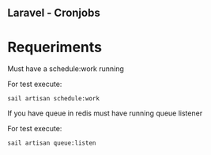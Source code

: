 ## Laravel - Cronjobs

# Requeriments

Must have a schedule:work running

For test execute:

```
sail artisan schedule:work
```

If you have queue in redis must have running queue listener

For test execute:

```
sail artisan queue:listen
```
